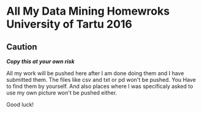# All My Data Mining Homewroks University of Tartu 2016

## Caution

***Copy this at your own risk***

All my work will be pushed here after I am done doing them and I have submitted them.
The files like csv and txt or pd won't be pushed. You Have to find them by yourself. And also places where I was specificaly asked to use my own picture won't be pushed either.

Good luck!
